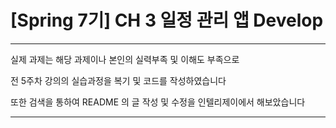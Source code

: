 # [Spring 7기] CH 3 일정 관리 앱 Develop 

------

실제 과제는 해당 과제이나 본인의 실력부족 및 이해도 부족으로


전 5주차 강의의 실습과정을 복기 및 코드를 작성하였습니다


또한 검색을 통하여 README 의 글 작성 및 수정을 인텔리제이에서
해보았습니다

------


